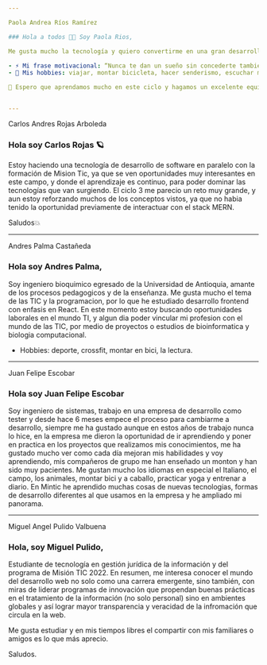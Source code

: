```yaml
---

Paola Andrea Ríos Ramírez

### Hola a todos 👋🙂 Soy Paola Rios,

Me gusta mucho la tecnología y quiero convertirme en una gran desarrolladora de software 👩‍💻, por eso desde hace algún tiempo he estado estudiando programación de forma autodidácta en plataformas como youtube y plazi, considero que el área de la tecnología tiene muchas oportunidades laborales y de aprendizaje y esto me motiva, ya que me gusta aprender constantemente 🤓💻.

- ⚡ Mi frase motivacional: “Nunca te dan un sueño sin concederte también el poder de hacerlo real” ― Richard Bach.
- 🚵 Mis hobbies: viajar, montar bicicleta, hacer senderismo, escuchar música, ir a cine etc.

🙂 Espero que aprendamos mucho en este ciclo y hagamos un excelente equipo 💪! Saludos!😀


---
```


Carlos Andres Rojas Arboleda

### Hola soy Carlos Rojas 🪐

Estoy haciendo una tecnología de desarrollo de software en paralelo con la formación de Mision Tic, ya que se ven oportunidades muy interesantes en este campo, y donde el aprendizaje es continuo, para poder dominar las tecnologías que van surgiendo. El ciclo 3 me parecio un reto muy grande, y aun estoy reforzando muchos de los conceptos vistos, ya que no habia tenido la oportunidad previamente de interactuar con el stack MERN.

Saludos💥

---

Andres Palma Castañeda

### Hola soy Andres Palma,

Soy ingeniero bioquimico egresado de la Universidad de Antioquia, amante de los procesos pedagogicos y de la enseñanza. Me gusta mucho el tema de las TIC y la programacion, por lo que he estudiado desarrollo frontend con enfasis en React. En este momento estoy buscando oportunidades laborales en el mundo TI, y algun dia poder vincular mi profesion con el mundo de las TIC, por medio de proyectos o estudios de bioinformatica y biologia computacional.

- Hobbies: deporte, crossfit, montar en bici, la lectura.

---

Juan Felipe Escobar

### Hola soy Juan Felipe Escobar

Soy ingeniero de sistemas, trabajo en una empresa de desarrollo como tester y desde hace 6 meses empece el proceso para cambiarme a desarrollo, siempre me ha gustado aunque en estos años de trabajo nunca lo hice, en la empresa me dieron la oportunidad de ir aprendiendo y poner en practica en los proyectos que realizamos mis conocimientos, me ha gustado mucho ver como cada día mejoran mis habilidades y voy aprendiendo, mis compañeros de grupo me han enseñado un monton y han sido muy pacientes.
Me gustan mucho los idiomas en especial el Italiano, el campo, los animales, montar bici y a caballo, practicar yoga y entrenar a diario.
En Mintic he aprendido muchas cosas de nuevas tecnologias, formas de desarrollo diferentes al que usamos en la empresa y he ampliado mi panorama.

---

Miguel Angel Pulido Valbuena

### Hola, soy Miguel Pulido,

Estudiante de tecnología en gestión jurídica de la información y del programa de Misión TIC 2022. En resumen, me interesa conocer el mundo del desarrollo web no solo como una carrera emergente, sino también, con miras de liderar programas de innovación que propendan buenas prácticas en el tratamiento de la información (no solo personal) sino en ambientes globales y así lograr mayor transparencia y veracidad de la infromación que circula en la web.

Me gusta estudiar y en mis tiempos libres el compartir con mis familiares o amigos es lo que más aprecio.

Saludos.
